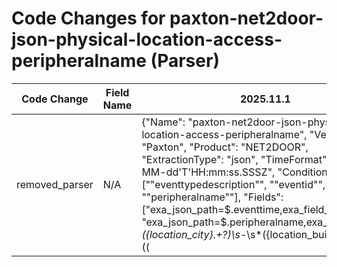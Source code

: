 # Code Changes for paxton-net2door-json-physical-location-access-peripheralname (Parser)

| Code Change | Field Name | 2025.11.1 | 2025.12.1 |
|-------------|------------|-----------|------------|
| removed_parser | N/A | {"Name": "paxton-net2door-json-physical-location-access-peripheralname", "Vendor": "Paxton", "Product": "NET2DOOR", "ExtractionType": "json", "TimeFormat": "yyyy-MM-dd'T'HH:mm:ss.SSSZ", "Conditions": ["\"eventtypedescription\"", "\"eventid\"", "\"peripheralname\""], "Fields": ["exa_json_path=$.eventtime,exa_field_name=time", "exa_json_path=$.peripheralname,exa_regex=\"*({location_city}.+?)\s*\-\s*({location_building}.+?)\s*(\(|\-|\")", "exa_json_path=$.peripheralname,exa_regex=\"*([^\-]+)\-([^\-]+)\-\s*(\s*|({location_door}.+?))(\s*\-)?\s*(IN|OUT)", "exa_json_path=$.eventtypedescription,exa_field_name=action", "exa_json_path=$.eventtypedescription,exa_regex=\"*([^\-]+\-\s*({result_reason}[^\",]+))\"*(,|$)", "exa_json_path=$.username,exa_regex=\"*(?:({last_name}[^,]+),\s*({first_name}[^\",]+))\"*(,|$)", "exa_json_path=$.cardnumber,exa_field_name=badge_id", "exa_json_path=$.userid,exa_field_name=employee_id", "exa_json_path=$.eventtime,exa_field_name=time", "exa_regex=\(({direction}[^\)]+)\)"], "ParserVersion": "v1.0.0"} | N/A |